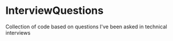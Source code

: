 InterviewQuestions
==================

Collection of code based on questions I've been asked in technical interviews
